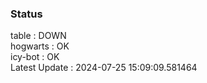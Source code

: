 ### Status


table : DOWN  
hogwarts : OK  
icy-bot : OK  
Latest Update : 2024-07-25 15:09:09.581464
